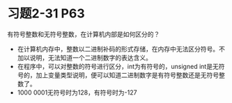 # 习题2-31 P63

有符号整数和无符号整数，在计算机内部是如何区分的？

- 在计算机内存中，整数以二进制补码的形式存储，在内存中无法区分符号。不加以说明，无法知道一个二进制数字的表达含义。
- 在程序中，可以对整数的符号进行区分，int为有符号的，unsigned int是无符号的，加上变量类型说明，便可以知道二进制数字是有符号整数还是无符号整数了。
- 1000 0001无符号时为128，有符号时为-127